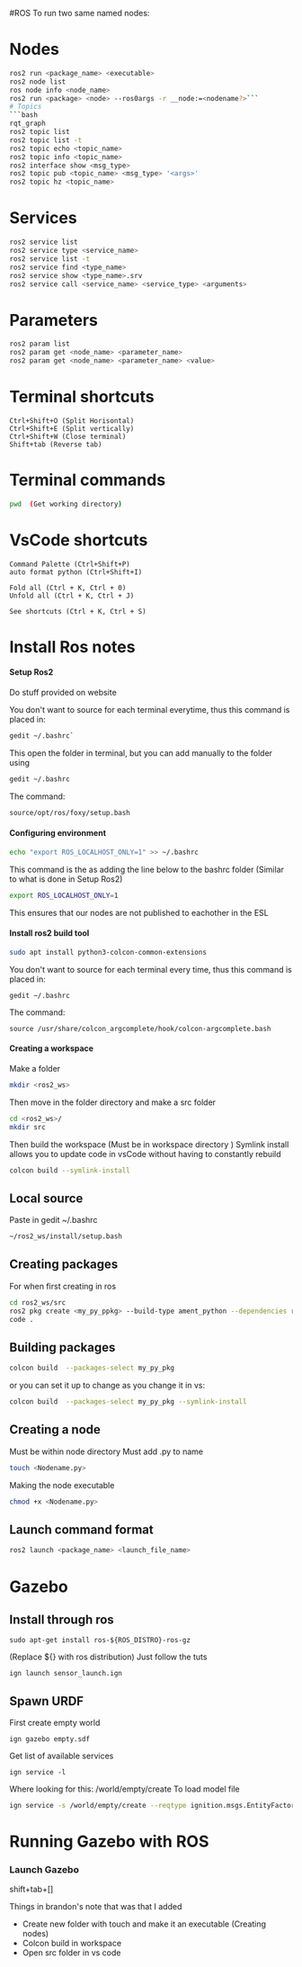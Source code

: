 #ROS
To run two same named nodes:


# Nodes
```bash
ros2 run <package_name> <executable>
ros2 node list
ros node info <node_name>
ros2 run <package> <node> --ros0args -r __node:=<nodename?>```
# Topics
```bash
rqt_graph
ros2 topic list
ros2 topic list -t 
ros2 topic echo <topic_name>
ros2 topic info <topic_name>
ros2 interface show <msg_type>
ros2 topic pub <topic_name> <msg_type> '<args>'
ros2 topic hz <topic_name>
```
# Services
```bash
ros2 service list
ros2 service type <service_name>
ros2 service list -t 
ros2 service find <type_name>
ros2 service show <type_name>.srv
ros2 service call <service_name> <service_type> <arguments>
```
# Parameters
```bash
ros2 param list
ros2 param get <node_name> <parameter_name>
ros2 param get <node_name> <parameter_name> <value>
```

# Terminal shortcuts
```
Ctrl+Shift+O (Split Horisontal) 
Ctrl+Shift+E (Split vertically)
Ctrl+Shift+W (Close terminal)
Shift+tab (Reverse tab)
```
# Terminal commands
```bash
pwd  (Get working directory)
```

# VsCode shortcuts
```
Command Palette (Ctrl+Shift+P)
auto format python (Ctrl+Shift+I)

Fold all (Ctrl + K, Ctrl + 0)
Unfold all (Ctrl + K, Ctrl + J)

See shortcuts (Ctrl + K, Ctrl + S)
```

# Install Ros notes
#### Setup Ros2
Do stuff provided on website

You don't want to source for each terminal everytime, thus this command is placed in:
```bash
gedit ~/.bashrc`
```
This open the folder in terminal, but you can add manually to the folder using
```bash
gedit ~/.bashrc
```
The command:
``` bash
source/opt/ros/foxy/setup.bash
```
#### Configuring environment
```bash
echo "export ROS_LOCALHOST_ONLY=1" >> ~/.bashrc
```
This command is the as adding the line below to the bashrc folder (Similar to what is done in Setup Ros2)
```bash
export ROS_LOCALHOST_ONLY=1
```
This ensures that our nodes are not published to eachother in the ESL

#### Install ros2 build tool
```bash
sudo apt install python3-colcon-common-extensions
```
You don't want to source for each terminal every time, thus this command is placed in:
```
gedit ~/.bashrc
```
The command:
```
source /usr/share/colcon_argcomplete/hook/colcon-argcomplete.bash
```

#### Creating a workspace
Make a folder
```bash
mkdir <ros2_ws>
```
Then move in the folder directory and  make a src folder
```bash
cd <ros2_ws>/
mkdir src
```
Then build the workspace (Must be in workspace directory )
Symlink install allows you to update code in vsCode without having to constantly rebuild
```bash
colcon build --symlink-install
```
## Local source
Paste in gedit ~/.bashrc
```bash
~/ros2_ws/install/setup.bash
```
## Creating packages
For when first creating in ros
```bash
cd ros2_ws/src
ros2 pkg create <my_py_ppkg> --build-type ament_python --dependencies rclpy
code .
```
## Building packages
```bash
colcon build  --packages-select my_py_pkg
```
or you can set it up to change as you change it in vs:
```bash
colcon build  --packages-select my_py_pkg --symlink-install
```

## Creating a node
Must be within node directory
Must add .py to name
```bash
touch <Nodename.py>
```
Making the node executable
```bash
chmod +x <Nodename.py>
```

## Launch command format
```bash
ros2 launch <package_name> <launch_file_name>
```
# Gazebo

## Install through ros
```
sudo apt-get install ros-${ROS_DISTRO}-ros-gz
```
(Replace ${} with ros distribution)
Just follow the tuts

```
ign launch sensor_launch.ign
```
## Spawn URDF
First create empty world
```
ign gazebo empty.sdf
```
Get list of available services
```
ign service -l
```
Where looking for this:
/world/empty/create
To load model file
```bash
ign service -s /world/empty/create --reqtype ignition.msgs.EntityFactory --reptype ignition.msgs.Boolean --timeout 1000 --req 'sdf_filename: "rrbot.urdf", name: "urdf_model"'
```

# Running Gazebo with ROS
### Launch Gazebo

shift+tab+[]




Things in brandon's note that was that I added
- Create new folder with touch and make it an executable (Creating nodes)
- Colcon build in workspace
- Open src folder in vs code


